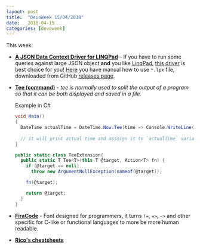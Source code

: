 ```yaml
---
layout: post
title:  "DevoWeek 15/04/2018"
date:   2018-04-15
categories: [devoweek]
---
```


This week:

* **[A JSON Data Context Driver for LINQPad](http://ryandavis.io/a-json-data-context-driver-for-linqpad/)** - If you have to run some queries against large JSON object **and** you like [LinqPad](http://www.linqpad.net/), [this driver](https://github.com/rdavisau/jsondatacontext-linqpad) is best choice for you! [Here](http://forum.linqpad.net/discussion/566/how-to-install-plug-ins) you have manual how to use `*.lpx` file, downloaded from GitHub [releases page](https://github.com/rdavisau/jsondatacontext-linqpad/releases).
* **[Tee (command)](https://en.wikipedia.org/wiki/Tee_(command))** - _tee is normally used to split the output of a program so that it can be both displayed and saved in a file._
  
  Example in C#
  
  ```csharp
  void Main()
  {
    DateTime actualTime = DateTime.Now.Tee(time => Console.WriteLine(time));
    
    // it will print actual time and assaign it to `actualTime` variable
  }

  public static class TeeExtension{
    public static T Tee<T>(this T @target, Action<T> fn) {
      if (@target == null) 
        throw new ArgumentNullException(nameof(@target));

      fn(@target);

      return @target;
    }
  }
  ```
* **[FiraCode](https://github.com/tonsky/FiraCode)** - Font designed for programmers, it turns `!=`, `=>`, `->` and other specific for C-like or functional languages to more be more human readable. 
* **[Rico's cheatsheets](https://devhints.io/)**
